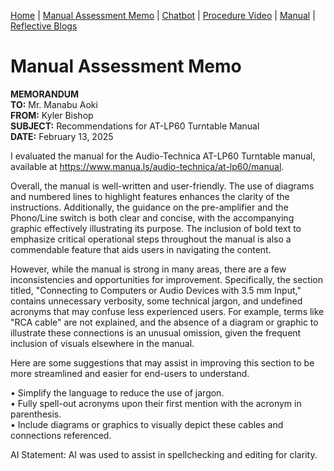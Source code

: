 [Home](index.md) | [Manual Assessment Memo](manual_assessment_memo.md) | [Chatbot](chatbot.md) | [Procedure Video](procedure_video.md) | [Manual](manual.md) | [Reflective Blogs](reflective_blogs.md) 

# Manual Assessment Memo

**MEMORANDUM**<br>
**TO:** Mr. Manabu Aoki<br>
**FROM:** Kyler Bishop<br>
**SUBJECT:** Recommendations for AT-LP60 Turntable Manual<br>
**DATE:** February 13, 2025

I evaluated the manual for the Audio-Technica AT-LP60 Turntable manual, available at https://www.manua.ls/audio-technica/at-lp60/manual.

Overall, the manual is well-written and user-friendly. The use of diagrams and numbered lines to highlight features enhances the clarity of the instructions. Additionally, the guidance on the pre-amplifier and the Phono/Line switch is both clear and concise, with the accompanying graphic effectively illustrating its purpose. The inclusion of bold text to emphasize critical operational steps throughout the manual is also a commendable feature that aids users in navigating the content.

However, while the manual is strong in many areas, there are a few inconsistencies and opportunities for improvement. Specifically, the section titled, "Connecting to Computers or Audio Devices with 3.5 mm Input," contains unnecessary verbosity, some technical jargon, and undefined acronyms that may confuse less experienced users. For example, terms like "RCA cable" are not explained, and the absence of a diagram or graphic to illustrate these connections is an unusual omission, given the frequent inclusion of visuals elsewhere in the manual.

Here are some suggestions that may assist in improving this section to be more streamlined and easier for end-users to understand.

•    Simplify the language to reduce the use of jargon.<br>
•    Fully spell-out acronyms upon their first mention with the acronym in parenthesis.<br>
•    Include diagrams or graphics to visually depict these cables and connections referenced.

AI Statement: AI was used to assist in spellchecking and editing for clarity.  
